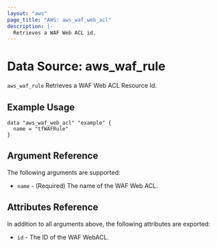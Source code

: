 ```yaml
---
layout: "aws"
page_title: "AWS: aws_waf_web_acl"
description: |-
  Retrieves a WAF Web ACL id.
---
```


# Data Source: aws_waf_rule

`aws_waf_rule` Retrieves a WAF Web ACL Resource Id.

## Example Usage

```hcl
data "aws_waf_web_acl" "example" {
  name = "tfWAFRule"
}
```

## Argument Reference

The following arguments are supported:

* `name` - (Required) The name of the WAF Web ACL.

## Attributes Reference
In addition to all arguments above, the following attributes are exported:

* `id` - The ID of the WAF WebACL.
